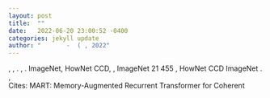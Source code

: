 ```yaml
---
layout: post
title:  ""
date:   2022-06-20 23:00:52 -0400
categories: jekyll update
author: "       -  ( , 2022"
---
```

, , . , . ImageNet, HowNet CCD, , ImageNet 21 455 , HowNet CCD ImageNet . ,  
Cites: MART: Memory-Augmented Recurrent Transformer for Coherent
